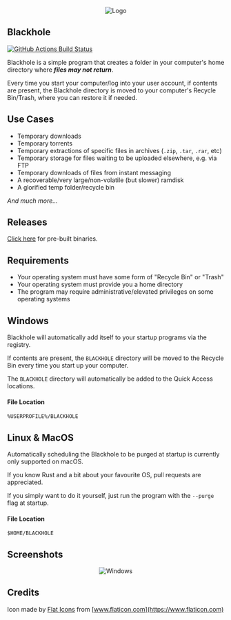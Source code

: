 <p align="center">
	<img alt="Logo" src="https://i.imgur.com/VX8fAQI.png"/>
</p>

## Blackhole

[![GitHub Actions Build Status](https://github.com/WilliamVenner/blackhole/workflows/build/badge.svg)](https://github.com/WilliamVenner/blackhole/actions?query=workflow%3Abuild)

Blackhole is a simple program that creates a folder in your computer's home directory where **_files may not return_**.

Every time you start your computer/log into your user account, if contents are present, the Blackhole directory is moved to your computer's Recycle Bin/Trash, where you can restore it if needed.

## Use Cases

* Temporary downloads
* Temporary torrents
* Temporary extractions of specific files in archives (`.zip`, `.tar`, `.rar`, etc)
* Temporary storage for files waiting to be uploaded elsewhere, e.g. via FTP
* Temporary downloads of files from instant messaging
* A recoverable/very large/non-volatile (but slower) ramdisk
* A glorified temp folder/recycle bin

_And much more..._

## Releases

[Click here](https://github.com/WilliamVenner/blackhole/releases) for pre-built binaries.

## Requirements

* Your operating system must have some form of "Recycle Bin" or "Trash"
* Your operating system must provide you a home directory
* The program may require administrative/elevated privileges on some operating systems

## Windows

Blackhole will automatically add itself to your startup programs via the registry.

If contents are present, the `BLACKHOLE` directory will be moved to the Recycle Bin every time you start up your computer.

The `BLACKHOLE` directory will automatically be added to the Quick Access locations.

#### File Location

`%USERPROFILE%/BLACKHOLE`

## Linux & MacOS

Automatically scheduling the Blackhole to be purged at startup is currently only supported on macOS.

If you know Rust and a bit about your favourite OS, pull requests are appreciated.

If you simply want to do it yourself, just run the program with the `--purge` flag at startup.

#### File Location

`$HOME/BLACKHOLE`

## Screenshots

<p align="center">
	<img alt="Windows" src="https://i.imgur.com/LwHRoH5.png/">
</p>

## Credits

Icon made by [Flat Icons](https://www.flaticon.com/authors/flat-icons) from [www.flaticon.com](https://www.flaticon.com)